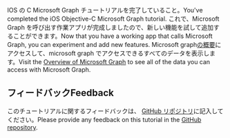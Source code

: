 <!-- markdownlint-disable MD002 MD041 -->

<span data-ttu-id="70a84-101">IOS の C Microsoft Graph チュートリアルを完了していること。</span><span class="sxs-lookup"><span data-stu-id="70a84-101">You've completed the iOS Objective-C Microsoft Graph tutorial.</span></span> <span data-ttu-id="70a84-102">これで、Microsoft Graph を呼び出す作業アプリが完成しましたので、新しい機能を試して追加することができます。</span><span class="sxs-lookup"><span data-stu-id="70a84-102">Now that you have a working app that calls Microsoft Graph, you can experiment and add new features.</span></span> <span data-ttu-id="70a84-103">Microsoft graph[の概要](/graph/overview)にアクセスして、microsoft graph でアクセスできるすべてのデータを表示します。</span><span class="sxs-lookup"><span data-stu-id="70a84-103">Visit the [Overview of Microsoft Graph](/graph/overview) to see all of the data you can access with Microsoft Graph.</span></span>

## <a name="feedback"></a><span data-ttu-id="70a84-104">フィードバック</span><span class="sxs-lookup"><span data-stu-id="70a84-104">Feedback</span></span>

<span data-ttu-id="70a84-105">このチュートリアルに関するフィードバックは、 [GitHub リポジトリ](https://github.com/microsoftgraph/msgraph-training-ios-objectivec)に記入してください。</span><span class="sxs-lookup"><span data-stu-id="70a84-105">Please provide any feedback on this tutorial in the [GitHub repository](https://github.com/microsoftgraph/msgraph-training-ios-objectivec).</span></span>
